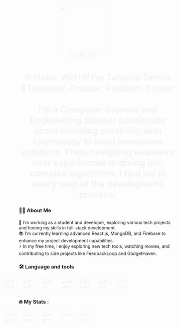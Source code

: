 <!DOCTYPE html>
<html lang="en">
<head>
  <meta charset="UTF-8">
  <meta name="viewport" content="width=device-width, initial-scale=1.0">
  <title>My Introduction</title>
  <link rel="stylesheet" href="https://cdnjs.cloudflare.com/ajax/libs/animate.css/4.1.1/animate.min.css"/>
  <style>
    /* Animation for image scaling on hover */
    @keyframes scaleImage {
      0% {
        transform: scale(1);
      }
      50% {
        transform: scale(1.1);
      }
      100% {
        transform: scale(1);
      }
    }

    img {
      transition: transform 0.3s ease;
    }

    img:hover {
      animation: scaleImage 0.6s ease forwards;
    }

    /* Animation for text fade-in */
    @keyframes fadeIn {
      0% {
        opacity: 0;
      }
      100% {
        opacity: 1;
      }
    }

    h1 {
      animation: fadeIn 2s ease-out;
    }

    /* Animation for badges sliding in */
    @keyframes slideIn {
      0% {
        opacity: 0;
        transform: translateX(-50px);
      }
      100% {
        opacity: 1;
        transform: translateX(0);
      }
    }

    div img {
      animation: slideIn 1s ease-out forwards;
    }

    /* Add some margin to each section for clarity */
    h1, h3, p {
      margin-bottom: 20px;
    }
  </style>
</head>
<body>
  <div align="center" class="animate__animated animate__fadeIn">
    <img height="150" src="https://camo.githubusercontent.com/62da68eb62b1e5f175f7d1f0191dd89a653d7908feb22d37d4a0ab07365d6791/68747470733a2f2f6d656469612e67697068792e636f6d2f6d656469612f4d3967624264396e6244724f5475314d71782f67697068792e676966" />
  </div>

  <div align="center">
    <img src="https://img.shields.io/static/v1?message=LinkedIn&logo=linkedin&label=&color=0077B5&logoColor=white&labelColor=&style=for-the-badge" height="25" alt="linkedin logo" class="animate__animated animate__slideInLeft" />
    <img src="https://img.shields.io/static/v1?message=Youtube&logo=youtube&label=&color=FF0000&logoColor=white&labelColor=&style=for-the-badge" height="25" alt="youtube logo" class="animate__animated animate__slideInLeft animate__delay-1s" />
    <img src="https://img.shields.io/static/v1?message=Twitter&logo=twitter&label=&color=1DA1F2&logoColor=white&labelColor=&style=for-the-badge" height="25" alt="twitter logo" class="animate__animated animate__slideInLeft animate__delay-2s" />
  </div>

  <h1 align="center" class="animate__animated animate__fadeIn animate__delay-3s">
    ✨ Hello, World! I’m Tahsina Tanvin<br>
    🌟 Dreamer. Creator. Problem-Solver.<br><br>
    I’m a Computer Science and Engineering student passionate about blending creativity with technology to build innovative solutions. From designing seamless user experiences to diving into complex algorithms, I find joy in every step of the development process.
  </h1>

  <h3 align="left" class="animate__animated animate__fadeIn animate__delay-4s">👩‍💻  About Me</h3>

  <p align="left" class="animate__animated animate__fadeIn animate__delay-5s">
    🔭 I’m working as a student and developer, exploring various tech projects and honing my skills in full-stack development.<br>
    📚 I'm currently learning advanced React.js, MongoDB, and Firebase to enhance my project development capabilities.<br>
    ⚡ In my free time, I enjoy exploring new tech tools, watching movies, and contributing to side projects like FeedbackLoop and GadgetHaven.
  </p>

  <h3 align="left" class="animate__animated animate__fadeIn animate__delay-6s">🛠 Language and tools</h3>

  <div align="left">
    <img src="https://cdn.jsdelivr.net/gh/devicons/devicon/icons/firebase/firebase-plain-wordmark.svg" height="40" alt="firebase logo" />
    <img width="12" />
    <img src="https://cdn.jsdelivr.net/gh/devicons/devicon/icons/html5/html5-original.svg" height="40" alt="html5 logo" />
    <img width="12" />
    <img src="https://cdn.jsdelivr.net/gh/devicons/devicon/icons/css3/css3-original.svg" height="40" alt="css3 logo" />
    <img width="12" />
    <img src="https://cdn.jsdelivr.net/gh/devicons/devicon/icons/tailwindcss/tailwindcss-original-wordmark.svg" height="40" alt="tailwindcss logo" />
    <img width="12" />
    <img src="https://cdn.jsdelivr.net/gh/devicons/devicon/icons/javascript/javascript-original.svg" height="40" alt="javascript logo" />
    <img width="12" />
    <img src="https://cdn.jsdelivr.net/gh/devicons/devicon/icons/react/react-original.svg" height="40" alt="react logo" />
    <img width="12" />
    <img src="https://cdn.jsdelivr.net/gh/devicons/devicon/icons/mongodb/mongodb-original.svg" height="40" alt="mongodb logo" />
  </div>

  <h3 align="left" class="animate__animated animate__fadeIn animate__delay-7s">🔥   My Stats :</h3>

  <div align="left">
    <img src="https://cdn.jsdelivr.net/gh/devicons/devicon/icons/javascript/javascript-original.svg" height="40" alt="javascript logo" />
    <img width="12" />
    <img src="https://cdn.jsdelivr.net/gh/devicons/devicon/icons/typescript/typescript-original.svg" height="40" alt="typescript logo" />
    <img width="12" />
    <img src="https://cdn.jsdelivr.net/gh/devicons/devicon/icons/react/react-original.svg" height="40" alt="react logo" />
    <img width="12" />
    <img src="https://cdn.jsdelivr.net/gh/devicons/devicon/icons/jest/jest-plain.svg" height="40" alt="jest logo" />
    <img width="12" />
    <img src="https://cdn.jsdelivr.net/gh/devicons/devicon/icons/storybook/storybook-original.svg" height="40" alt="storybook logo" />
  </div>
</body>
</html>
